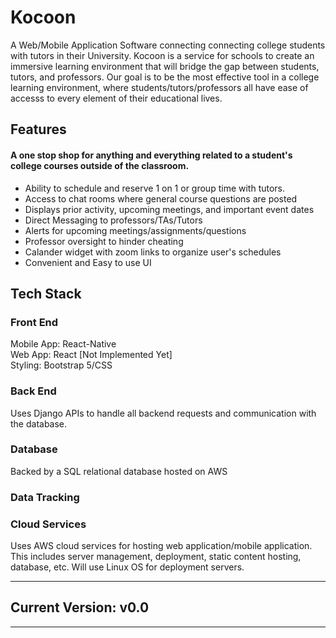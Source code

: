 # Kocoon
A Web/Mobile Application Software connecting connecting college students with tutors in their University. Kocoon is a service for schools to create an immersive learning environment that will bridge the gap between students, tutors, and professors. Our goal is to be the most effective tool in a college learning environment, where students/tutors/professors all have ease of accesss to every element of their educational lives.
## Features
#### A one stop shop for anything and everything related to a student's college courses outside of the classroom. <br>
- Ability to schedule and reserve 1 on 1 or group time with tutors. <br>
- Access to chat rooms where general course questions are posted <br>
- Displays prior activity, upcoming meetings, and important event dates <br>
- Direct Messaging to professors/TAs/Tutors
- Alerts for upcoming meetings/assignments/questions
- Professor oversight to hinder cheating
- Calander widget with zoom links to organize user's schedules
- Convenient and Easy to use UI
## Tech Stack <br>
### Front End
Mobile App: React-Native<br>
Web App: React [Not Implemented Yet]<br>
Styling: Bootstrap 5/CSS
### Back End
Uses Django APIs to handle all backend requests and communication with the database.
### Database
Backed by a SQL relational database hosted on AWS
### Data Tracking
### Cloud Services
Uses AWS cloud services for hosting web application/mobile application. This includes server management, deployment, static content hosting, database, etc. Will use Linux OS for deployment servers.
_________________
## Current Version: v0.0
_________________
